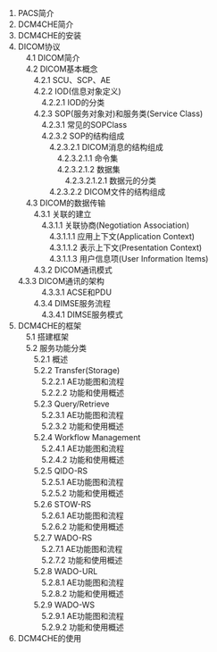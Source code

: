 1.	PACS简介  
2.	DCM4CHE简介  
3.	DCM4CHE的安装  
4.	DICOM协议  
　4.1	DICOM简介  
　4.2	DICOM基本概念    
　　4.2.1	SCU、SCP、AE    
　　4.2.2	IOD(信息对象定义)      
　　　4.2.2.1	IOD的分类  
　　4.2.3	SOP(服务对象对)和服务类(Service Class)  
　　　4.2.3.1	常见的SOPClass  
　　　4.2.3.2	SOP的结构组成  
　　　　4.2.3.2.1	DICOM消息的结构组成  
　　　　　4.2.3.2.1.1 命令集  
　　　　　4.2.3.2.1.2 数据集  
　　　　　　4.2.3.2.1.2.1 数据元的分类  
　　　　4.2.3.2.2	DICOM文件的结构组成  
　4.3	DICOM的数据传输  
　　4.3.1   关联的建立  
　　　4.3.1.1   关联协商(Negotiation Association)  
　　　　4.3.1.1.1   应用上下文(Application Context)  
　　　　4.3.1.1.2   表示上下文(Presentation Context)  
　　　　4.3.1.1.3   用户信息项(User Information Items)  
　　4.3.2   DICOM通讯模式  
	4.3.3   DICOM通讯的架构  
　　　4.3.3.1 ACSE和PDU  
　　4.3.4   DIMSE服务流程  
　　　4.3.4.1 DIMSE服务模式  
5.	DCM4CHE的框架  
　5.1   搭建框架  
　5.2   服务功能分类  
　　5.2.1   概述   
　　5.2.2   Transfer(Storage)  
　　　5.2.2.1  AE功能图和流程  
　　　5.2.2.2  功能和使用概述  
　　5.2.3   Query/Retrieve  
　　　5.2.3.1  AE功能图和流程  
　　　5.2.3.2  功能和使用概述  
　　5.2.4   Workflow Management    
　　　5.2.4.1  AE功能图和流程  
　　　5.2.4.2  功能和使用概述  
　　5.2.5   QIDO-RS  
　　　5.2.5.1  AE功能图和流程  
　　　5.2.5.2  功能和使用概述  
　　5.2.6   STOW-RS  
　　　5.2.6.1  AE功能图和流程  
　　　5.2.6.2  功能和使用概述  
　　5.2.7   WADO-RS  
　　　5.2.7.1  AE功能图和流程  
　　　5.2.7.2  功能和使用概述  
　　5.2.8   WADO-URL  
　　　5.2.8.1  AE功能图和流程  
　　　5.2.8.2  功能和使用概述  
　　5.2.9   WADO-WS    
　　　5.2.9.1  AE功能图和流程  
　　　5.2.9.2  功能和使用概述  
6.	DCM4CHE的使用  
